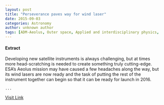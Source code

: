 ```yaml
---
layout: post
title: "Perseverance paves way for wind laser"
date: 2015-09-03
categories: Astronomy
author: unknown author
tags: [ADM-Aeolus, Outer space, Applied and interdisciplinary physics, Spaceflight, Physical sciences, Nature, Astronautics, Flight]
---
```





#### Extract
>
								
		
Developing new satellite instruments is always challenging, but at times more head-scratching is needed to create something truly cutting-edge. ESA’s Aeolus mission may have caused a few headaches along the way, but its wind lasers are now ready and the task of putting the rest of the instrument together can begin so that it can be ready for launch in 2016.

	...



[Visit Link](http://www.esa.int/Our_Activities/Observing_the_Earth/The_Living_Planet_Programme/Earth_Explorers/ADM-Aeolus/Perseverance_paves_way_for_wind_laser)


